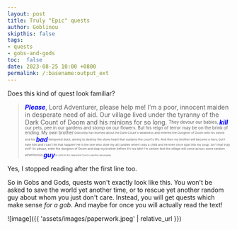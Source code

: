 ```yaml
---
layout: post
title: Truly "Epic" quests
author: Goblinou
skipthis: false
tags:
- quests
- gobs-and-gods
toc:  false
date: 2023-08-25 10:00 +0800
permalink: /:basename:output_ext
---
```


Does this kind of quest look familiar?

> <span style="color:blue">***Please***</span>, Lord Adventurer, please help me!
I'm a poor, innocent maiden in desperate need of aid. 
Our village lived under the tyranny of the Dark Count of Doom and his minions for so long. 
<sub><sup>They devour our babies, </sup></sub><span style="color:blue">***kill***</span><sub><sup> our pets, pee in our gardens and stomp on our flowers.
But his reign of terror may be on the brink of ending. My own brother</sup></sub><sub><sup><sub><sup>
 Gobooley has learned about the Dark Count's weakness and entered the Dungeon of Doom with his sword and his </sup></sub></sup></sub> <span style="color:blue">***bad***</span><sub><sup><sub><sup>-tempered  duck, aiming to destroy the stone heart that sustains the count's life.
And then my brother will become a hero, but I hate him and I can't let that happen! 
He is the one who stole my all candies when I was a child and he even once spat into my soup. Isn't that truly evil? So please, enter the dungeon of Doom and stop my brother before it's too late! 
I'm certain that the village will come across some random adventurous </sup></sub></sup></sub><span style="color:blue">***guy***</span><sub><sup><sub><sup><sub><sup> to confront the malevolent Count on another day anyway.
</sup></sub></sup></sub></sup></sub>


Yes, I stopped reading after the first line too. 

So in Gobs and Gods, quests won't exactly look like this. You won't be asked to save the world yet another time, or to rescue yet another random guy about whom you just don't care.
Instead, you will get quests which make sense *for a gob*. And maybe for once you will actually read the text! 

![image]({{ 'assets/images/paperwork.jpeg' | relative_url }})


